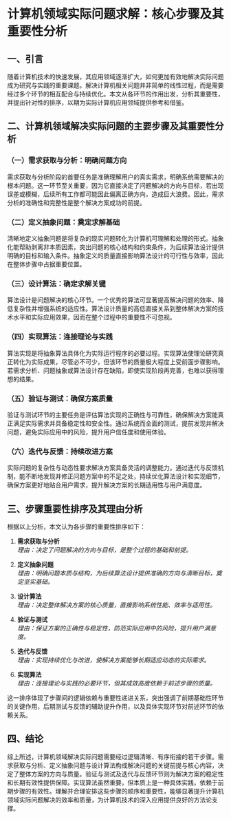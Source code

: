# 计算机领域实际问题求解：核心步骤及其重要性分析

## 一、引言

随着计算机技术的快速发展，其应用领域逐渐扩大，如何更加有效地解决实际问题成为研究与实践的重要课题。解决计算机相关问题并非简单的线性过程，而是需要经过多个环节的相互配合与持续优化。本文从各环节的作用出发，分析其重要性，并提出针对性的排序，以期为实际计算机应用领域提供参考和借鉴。

## 二、计算机领域解决实际问题的主要步骤及其重要性分析

### （一）需求获取与分析：明确问题方向

需求获取与分析阶段的首要任务是准确理解用户的真实需求，明确系统需要解决的根本问题。这一环节至关重要，因为它直接决定了问题解决的方向与目标，若出现误差或模糊，后续所有工作都可能因此偏离正确方向，造成巨大浪费。因此，需求分析的准确性和完整性是整个解决方案成功的前提。

### （二）定义抽象问题：奠定求解基础

清晰地定义抽象问题是将复杂的现实问题转化为计算机可理解和处理的形式。抽象化能帮助剥离非本质因素，突出问题的核心结构和约束条件，为后续算法设计提供明确的目标和输入条件。抽象定义的质量直接影响算法设计的可行性与效率，因此在整体步骤中占据重要位置。

### （三）设计算法：确定求解关键

算法设计是问题解决的核心环节。一个优秀的算法可显著提高解决问题的效率、降低复杂性并增强系统的适应性。算法设计质量的高低直接关系到整体解决方案的技术水平和实际应用效果，因而在整个过程中的重要性不可忽视。

### （四）实现算法：连接理论与实践

算法实现是将抽象算法具体化为实际运行程序的必要过程。实现算法使理论研究真正转化为实际成果，尽管必不可少，但该环节的质量极大程度上受前面步骤影响。若需求分析、问题抽象或算法设计存在缺陷，即使实现阶段再完善，也难以获得理想的结果。

### （五）验证与测试：确保方案质量

验证与测试环节的主要任务是评估算法实现的正确性与可靠性，确保解决方案能真正满足实际需求并具备稳定性和安全性。通过系统而全面的测试，提前发现并解决问题，避免实际应用中的风险，提升用户信任度和使用体验。

### （六）迭代与反馈：持续改进方案

实际问题的复杂性与动态性要求解决方案具备灵活的调整能力。通过迭代与反馈机制，能不断地发现并修正问题方案中的不足之处，持续优化算法设计和实现细节，确保方案更好地贴合用户需求，提升解决方案的长期适用性与用户满意度。

## 三、步骤重要性排序及其理由分析

根据以上分析，本文认为各步骤的重要性排序如下：

1. **需求获取与分析**  
   *理由：决定了问题解决的方向与目标，是整个过程的基础和前提。*

2. **定义抽象问题**  
   *理由：明确问题本质与结构，为后续算法设计提供准确的方向与清晰目标，奠定坚实基础。*

3. **设计算法**  
   *理由：决定整体解决方案的核心质量，直接影响系统性能、效率与适用性。*

4. **验证与测试**  
   *理由：保证方案的正确性与稳定性，防范实际应用中的风险，提升用户满意度。*

5. **迭代与反馈**  
   *理由：实现持续优化与改进，使解决方案能够长期适应动态的实际需求。*

6. **实现算法**  
   *理由：连接理论与实践的必要环节，但其成效高度依赖于前述步骤的质量。*

这一排序体现了步骤间的逻辑依赖与重要性递进关系，突出强调了前期基础性环节的关键作用，后期测试与反馈的辅助提升作用，以及具体实现环节对前述环节的依赖关系。

## 四、结论

综上所述，计算机领域解决实际问题需要经过逻辑清晰、有序衔接的若干步骤。需求获取与分析、定义抽象问题与设计算法构成解决问题的关键前提与核心内容，决定了整体方案的方向与质量。验证与测试及迭代与反馈环节则为解决方案的稳定性和长期有效性提供保障。实现算法虽然重要，但本质上是一种具体实践，依赖于前期步骤的有效性。理解并合理安排这些步骤的顺序和重要性，能够显著提升计算机领域实际问题解决的效率和质量，为计算机技术的深入应用提供良好的方法论支撑。
